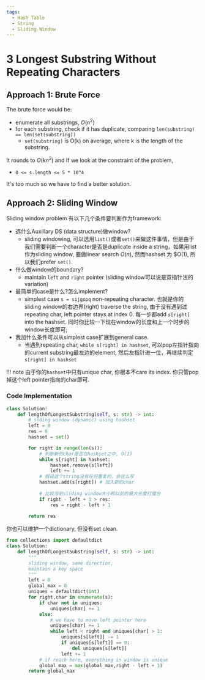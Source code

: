 ```yaml
---
tags:
  - Hash Table
  - String
  - Sliding Window
---
```


# 3 Longest Substring Without Repeating Characters


## Approach 1: Brute Force

The brute force would be:

- enumerate all substrings, $O(n^2)$
- for each substring, check if it has duplicate, comparing `len(substring) == len(set(substring))`
    - `set(substring)` is O(k) on average, where k is the length of the substring.

It rounds to $O(kn^2)$ and If we look at the constraint of the problem, 

- `0 <= s.length <= 5 * 10^4`

It's too much so we have to find a better solution.

## Approach 2: Sliding Window 
Sliding window problem 有以下几个条件要判断作为framework:

- 选什么Auxillary DS (data structure)做window?
    - sliding windowing, 可以选用`list()`或者`set()`来做这件事情，但是由于我们需要判断一个character是否是duplicate inside a string，如果用list作为sliding window, 要做linear search $O(n)$, 然而hashset 为 $O(1), 所以我们prefer `set()`.
- 什么做window的boundary?
    - maintain `left` and `right` pointer (sliding window可以说是双指针法的variation)
- 最简单的case是什么?怎么implement?
    - simplest case `s = sijgopq` non-repeating character. 也就是你的sliding window的右边界(right) traverse the string, 由于没有遇到过repeating char, left pointer stays at index 0. 每一步都add `s[right]` into the hashset. 同时你比较一下现在window的长度和上一个时步的window长度即可;
- 我加什么条件可以从simplest case扩展到general case.
    - 当遇到repeating char, `while s[right] in hashset`, 可以pop左指针指向的current substring最左边的element, 然后左指针进一位，再继续判定`s[right] in hashset`

!!! note 
    由于你的`hashset`中只有unique char, 你根本不care its index. 你只管pop掉这个left pointer指向的char即可.

### Code Implementation

```python
class Solution:
    def lengthOfLongestSubstring(self, s: str) -> int:
        # slding window (dynamic) using hashset
        left = 0
        res = 0
        hashset = set()

        for right in range(len(s)):
            # 判断新的char是否在hashset之中, O(1)
            while s[right] in hashset:
                hashset.remove(s[left])
                left += 1
            # 假设这个string没有任何重复的，会这么写
            hashset.add(s[right]) # 加入新的char
            
            # 比较当前sliding window大小和以前的最大长度打擂台
            if right - left + 1 > res:
                res = right - left + 1
        
        return res
```

你也可以维护一个dictionary, 但没有set clean.

```python
from collections import defaultdict
class Solution:
    def lengthOfLongestSubstring(self, s: str) -> int:
        """
        sliding window, same direction,
        maintain a key space
        """
        left = 0
        global_max = 0
        uniques = defaultdict(int)
        for right,char in enumerate(s):
            if char not in uniques:
                uniques[char] += 1
            else:
                # we have to move left pointer here
                uniques[char] += 1
                while left < right and uniques[char] > 1:
                    uniques[s[left]] -= 1
                    if uniques[s[left]] == 0:
                        del uniques[s[left]]
                    left += 1
            # if reach here, everything in window is unique
            global_max = max(global_max,right - left + 1)
        return global_max
```